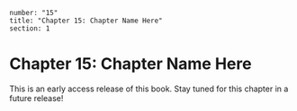 ```metadata
number: "15"
title: "Chapter 15: Chapter Name Here"
section: 1
```

# Chapter 15: Chapter Name Here

This is an early access release of this book. Stay tuned for this chapter in a future release!